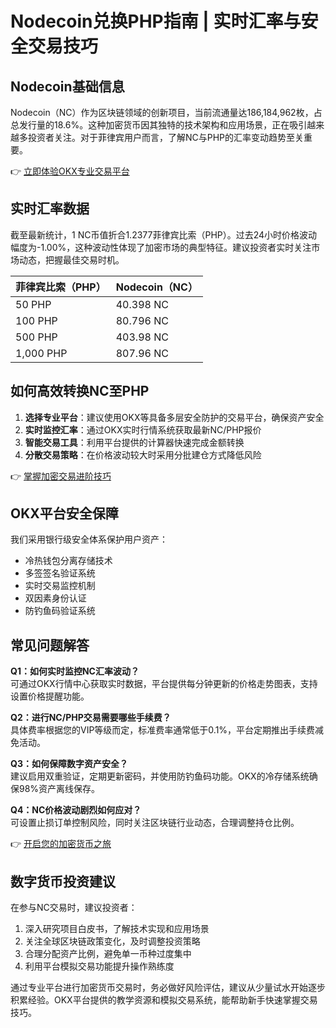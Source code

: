 # Nodecoin兑换PHP指南 | 实时汇率与安全交易技巧

## Nodecoin基础信息
Nodecoin（NC）作为区块链领域的创新项目，当前流通量达186,184,962枚，占总发行量的18.6%。这种加密货币因其独特的技术架构和应用场景，正在吸引越来越多投资者关注。对于菲律宾用户而言，了解NC与PHP的汇率变动趋势至关重要。

👉 [立即体验OKX专业交易平台](https://bit.ly/okx_welcome)

## 实时汇率数据
截至最新统计，1 NC币值折合1.2377菲律宾比索（PHP）。过去24小时价格波动幅度为-1.00%，这种波动性体现了加密市场的典型特征。建议投资者实时关注市场动态，把握最佳交易时机。

| 菲律宾比索（PHP） | Nodecoin（NC） |
|-------------------|----------------|
| 50 PHP            | 40.398 NC      |
| 100 PHP           | 80.796 NC      |
| 500 PHP           | 403.98 NC      |
| 1,000 PHP         | 807.96 NC      |

## 如何高效转换NC至PHP
1. **选择专业平台**：建议使用OKX等具备多层安全防护的交易平台，确保资产安全
2. **实时监控汇率**：通过OKX实时行情系统获取最新NC/PHP报价
3. **智能交易工具**：利用平台提供的计算器快速完成金额转换
4. **分散交易策略**：在价格波动较大时采用分批建仓方式降低风险

👉 [掌握加密交易进阶技巧](https://bit.ly/okx_welcome)

## OKX平台安全保障
我们采用银行级安全体系保护用户资产：
- 冷热钱包分离存储技术
- 多签签名验证系统
- 实时交易监控机制
- 双因素身份认证
- 防钓鱼码验证系统

## 常见问题解答
**Q1：如何实时监控NC汇率波动？**  
可通过OKX行情中心获取实时数据，平台提供每分钟更新的价格走势图表，支持设置价格提醒功能。

**Q2：进行NC/PHP交易需要哪些手续费？**  
具体费率根据您的VIP等级而定，标准费率通常低于0.1%，平台定期推出手续费减免活动。

**Q3：如何保障数字资产安全？**  
建议启用双重验证，定期更新密码，并使用防钓鱼码功能。OKX的冷存储系统确保98%资产离线保存。

**Q4：NC价格波动剧烈如何应对？**  
可设置止损订单控制风险，同时关注区块链行业动态，合理调整持仓比例。

👉 [开启您的加密货币之旅](https://bit.ly/okx_welcome)

## 数字货币投资建议
在参与NC交易时，建议投资者：
1. 深入研究项目白皮书，了解技术实现和应用场景
2. 关注全球区块链政策变化，及时调整投资策略
3. 合理分配资产比例，避免单一币种过度集中
4. 利用平台模拟交易功能提升操作熟练度

通过专业平台进行加密货币交易时，务必做好风险评估，建议从少量试水开始逐步积累经验。OKX平台提供的教学资源和模拟交易系统，能帮助新手快速掌握交易技巧。